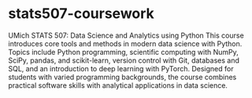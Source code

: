 # stats507-coursework
UMich STATS 507: Data Science and Analytics using Python
This course introduces core tools and methods in modern data science with Python. Topics include Python programming, scientific computing with NumPy, SciPy, pandas, and scikit-learn, version control with Git, databases and SQL, and an introduction to deep learning with PyTorch. Designed for students with varied programming backgrounds, the course combines practical software skills with analytical applications in data science.
